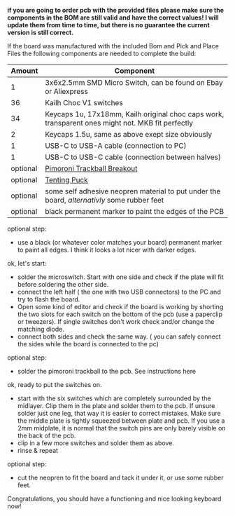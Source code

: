 **if you are going to order pcb with the provided files please make sure the components in the BOM are still valid and have the correct values! I will update them from time to time, but there is no guarantee the current version is still correct.**

If the board was manufactured with the included Bom and Pick and Place Files the following components are needed to complete the build:

Amount | Component
-------|----------
1        | 3x6x2.5mm SMD Micro Switch, can be found on Ebay or Aliexpress
36       | Kailh Choc V1 switches
34       | Keycaps 1u, 17x18mm, Kailh original choc caps work, transparent ones might not. MKB fit perfectly
2        | Keycaps 1.5u, same as above exept size obviously
1        | USB-C to USB-A cable (connection to PC)
1        | USB-C to USB-C cable (connection between halves)
optional | [Pimoroni Trackball Breakout](https://shop.pimoroni.com/products/trackball-breakout)
optional | [Tenting Puck](https://splitkb.com/products/tenting-puck)
optional | some self adhesive neopren material to put under the board, *alternativly* some rubber feet
optional | black permanent marker to paint the edges of the PCB

optional step:
- use a black (or whatever color matches your board) permanent marker to paint all edges. I think it looks a lot nicer with darker edges.

ok, let's start:
- solder the microswitch. Start with one side and check if the plate will fit before soldering the other side.
- connect the left half ( the one with two USB connectors) to the PC and try to flash the board. 
- Open some kind of editor and check if the board is working by shorting the two slots for each switch on the bottom of the pcb (use a paperclip or tweezers). If single switches don't work check and/or change the matching diode.
- connect both sides and check the same way. ( you can safely connect the sides while the board is connected to the pc)

optional step:
- solder the pimoroni trackball to the pcb. See instructions here

ok, ready to put the switches on.

- start with the six switches which are completely surrounded by the midlayer. Clip them in the plate and solder them to the pcb. If unsure solder just one leg, that way it is easier to correct mistakes. Make sure the middle plate is tightly squeezed between plate and pcb. If you use a 2mm midplate, it is normal that the switch pins are only barely visible on the back of the pcb.
- clip in a few more switches and solder them as above.
- rinse & repeat

optional step:
- cut the neopren to fit the board and tack it under it, or use some rubber feet. 

Congratulations, you should have a functioning and nice looking keyboard now!
